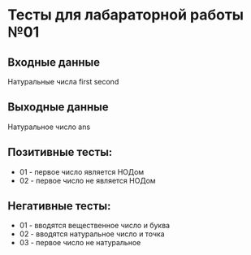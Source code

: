 # Тесты для лабараторной работы №01

## Входные данные
Натуральные числа first second 

## Выходные данные
Натуральное число ans

## Позитивные тесты:
- 01 - первое число является НОДом 
- 02 - первое число не является НОДом

## Негативные тесты:
- 01 - вводятся вещественное число и буква
- 02 - вводятся натуральное число и точка
- 03 - первое число не натуральное
